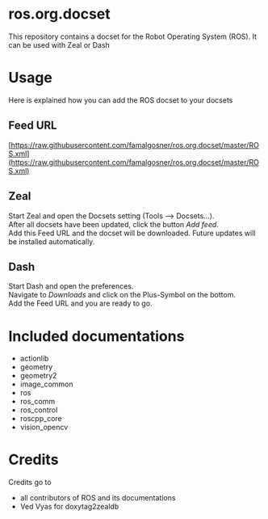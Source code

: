 # ros.org.docset
This repository contains a docset for the Robot Operating System (ROS). It can be used with Zeal or Dash

# Usage

Here is explained how you can add the ROS docset to your docsets

## Feed URL

[https://raw.githubusercontent.com/famalgosner/ros.org.docset/master/ROS.xml](https://raw.githubusercontent.com/famalgosner/ros.org.docset/master/ROS.xml)

## Zeal

Start Zeal and open the Docsets setting (Tools --> Docsets...).  
After all docsets have been updated, click the button *Add feed*.  
Add this Feed URL and the docset will be downloaded. Future updates will be installed automatically.

## Dash

Start Dash and open the preferences.  
Navigate to  *Downloads* and click on the Plus-Symbol on the bottom.  
Add the Feed URL and you are ready to go.

# Included documentations

- actionlib  
- geometry
- geometry2
- image_common
- ros
- ros_comm  
- ros_control  
- roscpp_core  
- vision_opencv

# Credits

Credits go to
- all contributors of ROS and its documentations
- Ved Vyas for doxytag2zealdb
